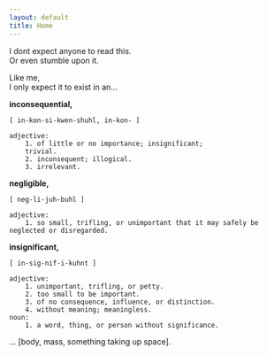 ```yaml
---
layout: default
title: Home
---
```

I dont expect anyone to read this.\
Or even stumble upon it.

Like me,\
I only expect it to exist in an...

<b>inconsequential,</b> 
    
    [ in-kon-si-kwen-shuhl, in-kon- ]
    
    adjective:
        1. of little or no importance; insignificant;
        trivial.
        2. inconsequent; illogical.
        3. irrelevant.

<b>negligible,</b>

    [ neg-li-juh-buhl ]

    adjective:
        1. so small, trifling, or unimportant that it may safely be neglected or disregarded.

<b>insignificant,</b>

    [ in-sig-nif-i-kuhnt ]

    adjective:
        1. unimportant, trifling, or petty.
        2. too small to be important.
        3. of no consequence, influence, or distinction.
        4. without meaning; meaningless.
    noun:
        1. a word, thing, or person without significance.

... [body, mass, something taking up space].
